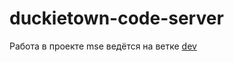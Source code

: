 # duckietown-code-server

Работа в проекте mse ведётся на ветке [dev](https://github.com/OSLL/duckietown-code-server/tree/dev)
